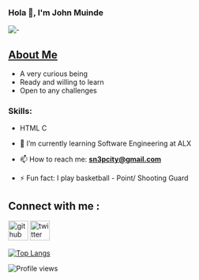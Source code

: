 ### Hola 🙂, I'm John Muinde


![-](https://steamcommunity.com/sharedfiles/filedetails/?l=koreana&id=2217383700)

## <u>About Me</u>
- A very curious being
- Ready and willing to learn
- Open to any challenges

### Skills:
- HTML C



- 🌱 I’m currently learning Software Engineering at ALX 
- 📫 How to reach me: **sn3pcity@gmail.com** 
- ⚡ Fun fact: I play basketball - Point/ Shooting Guard 

## Connect with me :
[<img src='https://cdn.jsdelivr.net/npm/simple-icons@3.0.1/icons/github.svg' alt='github' height='40'>](https://github.com/Sn3pcity)  [<img src='https://cdn.jsdelivr.net/npm/simple-icons@3.0.1/icons/twitter.svg' alt='twitter' height='40'>](https://twitter.com/Sn3pcity)  

[![Top Langs](https://github-readme-stats.vercel.app/api/top-langs/?username=Sn3pcity)](https://github.com/anuraghazra/github-readme-stats)

![Profile views](https://gpvc.arturio.dev/Sn3pcity)  
